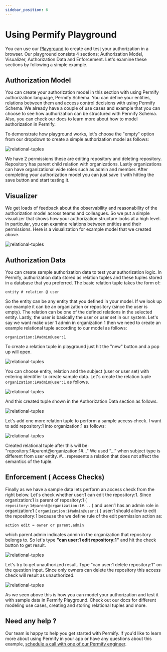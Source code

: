 ```yaml
---
sidebar_position: 6
---
```


# Using Permify Playground

You can use our [Playground] to create and test your authorization in a browser. Our playground consists 4 sections; Authorization Model, Visualizer, Authorization Data and Enforcement. Let's examine these sections by following a simple example.

[Playground]: https://play.permify.co/

## Authorization Model

You can create your authorization model in this section with using Permify authorization language, Permify Schema. You can define your entities, relations between them and access control decisions with using Permify Schema. We already have a couple of use cases and example that you can choose to see how authorization can be structured with Permify Schema. Also, you can check our docs to learn more about how to model authorization in Permify.

To demonstrate how playground works, let's choose the "empty" option from our dropdown to create a simple authorization model as follows:

![relational-tuples](https://user-images.githubusercontent.com/34595361/193245391-6ff7cd21-69e3-4b8e-9fa8-d28c9045fe16.png)

We have 2 permissions these are editing repository and deleting repository. Repository has parent child relation with organizations. Lastly organizations can have organizational wide roles such as admin and member. After completing your authorization model you can just save it with hitting the save button and start testing it.

## Visualizer

We get loads of feedback about the observability and reasonability of the authorization model across teams and colleagues. So we put a simple visualizer that shows how your authorization structure looks at a high level. In particular, you can examine relations between entities and their permissions. Here is a visualization for example model that we created above.

![relational-tuples](https://user-images.githubusercontent.com/34595361/193245587-ff794d53-c142-44fb-959b-5c4546dd73c1.png)

## Authorization Data

You can create sample authorization data to test your authorization logic. In Permify, authorization data stored as relation tuples and these tuples stored in a database that you preferred. The basic relation tuple takes the form of:

`‍entity # relation @ user`

So the entity can be any entity that you defined in your model. If we look up our example it can be an organization or repository (since the user is empty). The relation can be one of the defined relations in the selected entity. Lastly, the user is basically the user or user set in our system. Let's say we want make user 1 admin in organization 1 then we need to create an example relational tuple according to our model as follows:

`‍organization:1#admin@user:1`

To create a relation tuple in playground just hit the "new" button and a pop up will open.

![relational-tuples](https://user-images.githubusercontent.com/34595361/193246047-a6c425bd-b417-4054-b1a0-9352e8f30ded.png)

You can choose entity, relation and the subject (user or user set) with entering identifier to create sample data. Let's create the relation tuple `‍organization:1#admin@user:1` as follows.

![relational-tuples](https://user-images.githubusercontent.com/34595361/193246036-691cb4ab-a589-4856-887e-7f412a2bb32d.png)

And this created tuple shown in the Authorization Data section as follows.

![relational-tuples](https://user-images.githubusercontent.com/34595361/193246251-ffbb5c8d-944b-4b87-ae50-82a7c2d575e2.png)

Let's add one more relation tuple to perform a sample access check. I want to add repository:1 into organization:1 as follows:

![relational-tuples](https://user-images.githubusercontent.com/34595361/193246717-cce0dc69-f10b-4e3a-8a85-ed846373a154.png)

Created relational tuple after this will be: "repository:1#parent@organization:1#..." We used “...”  when subject type is different from user entity. #… represents a relation that does not affect the semantics of the tuple.

## Enforcement ( Access Checks)
Finally as we have a sample data lets perform an access check from the right below. Let's check whether user:1 can edit the repository:1. Since organization:1 is parent of repository:1 ( `‍repository:1#parent@organization:1#...` ) and user:1 has an admin role in organization:1 ( `‍organization:1#admin@user:1` ) user:1 should allow to edit the repository:1 because the we define rule of the edit permission action as:

`‍action edit = owner or parent.admin`

which parent.admin indicates admin in the organization that repository belongs to. So let's type **"can user:1 edit repository:1"** and hit the check button to get result.

![relational-tuples](https://user-images.githubusercontent.com/34595361/193246742-4df97b34-5e94-4132-9c7c-8d184ccc32f4.png)


Let's try to get unauthorized result. Type "can user:1 delete repository:1" on the question input. Since only owners can delete the repository this access check will result as unauthorized.

![relational-tuples](https://user-images.githubusercontent.com/34595361/193246754-86332f18-a483-479b-a0cf-62703c38a2f4.png)

As we seen above this is how you can model your authorization and test it with sample data in Permify Playground. Check out our docs for different modeling use cases, creating and storing relational tuples and more. 

## Need any help ?

Our team is happy to help you get started with Permify. If you'd like to learn more about using Permify in your app or have any questions about this example, [schedule a call with one of our Permify engineer](https://meetings-eu1.hubspot.com/ege-aytin/call-with-an-expert).

